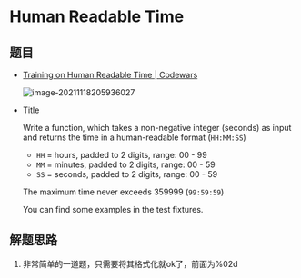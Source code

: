 # Human Readable Time

## 题目

- [Training on Human Readable Time | Codewars](https://www.codewars.com/kata/52685f7382004e774f0001f7/train/java)

  ![image-20211118205936027](https://gitee.com/rokzhughost/cloudimage/raw/master/img/image-20211118205936027.png)

- Title

  Write a function, which takes a non-negative integer (seconds) as input and returns the time in a human-readable format (`HH:MM:SS`)

  - `HH` = hours, padded to 2 digits, range: 00 - 99
  - `MM` = minutes, padded to 2 digits, range: 00 - 59
  - `SS` = seconds, padded to 2 digits, range: 00 - 59

  The maximum time never exceeds 359999 (`99:59:59`)

  You can find some examples in the test fixtures.

## 解题思路
1. 非常简单的一道题，只需要将其格式化就ok了，前面为%02d